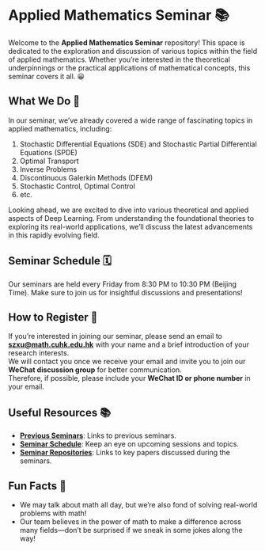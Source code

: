# Applied Mathematics Seminar 📚

Welcome to the **Applied Mathematics Seminar** repository! This space is dedicated to the exploration and discussion of various topics within the field of applied mathematics. 
Whether you’re interested in the theoretical underpinnings or the practical applications of mathematical concepts, this seminar covers it all. :grinning:

## What We Do 🧮

In our seminar, we’ve already covered a wide range of fascinating topics in applied mathematics, including:

1. Stochastic Differential Equations (SDE) and Stochastic Partial Differential Equations (SPDE)
2. Optimal Transport
3. Inverse Problems
4. Discontinuous Galerkin Methods (DFEM)
5. Stochastic Control, Optimal Control
6. etc.
   
Looking ahead, we are excited to dive into various theoretical and applied aspects of Deep Learning. 
From understanding the foundational theories to exploring its real-world applications, we’ll discuss the latest advancements in this rapidly evolving field.

## Seminar Schedule 🗓️
Our seminars are held every Friday from 8:30 PM to 10:30 PM (Beijing Time). Make sure to join us for insightful discussions and presentations!

## How to Register 📝
If you’re interested in joining our seminar, please send an email to **szxu@math.cuhk.edu.hk** with your name and a brief introduction of your research interests.  
We will contact you once we receive your email and invite you to join our **WeChat discussion group** for better communication.  
Therefore, if possible, please include your **WeChat ID or phone number** in your email.



## Useful Resources 📚
- **[Previous Seminars](https://github.com/Applied-Math-Seminar/Applied-Math-Seminar)**: Links to previous seminars.
- **[Seminar Schedule](https://github.com/Applied-Math-Seminar/Applied-Math-Seminar)**: Keep an eye on upcoming sessions and topics.
- **[Seminar Repositories](https://github.com/Applied-Math-Seminar/Applied-Math-Seminar)**: Links to key papers discussed during the seminars.

## Fun Facts 🎉

- We may talk about math all day, but we’re also fond of solving real-world problems with math!
- Our team believes in the power of math to make a difference across many fields—don’t be surprised if we sneak in some jokes along the way!
